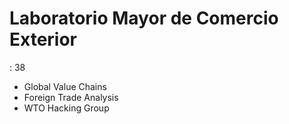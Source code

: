 # Laboratorio Mayor de Comercio Exterior

: 38

- Global Value Chains
- Foreign Trade Analysis
- WTO Hacking Group